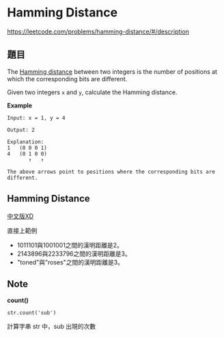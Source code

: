 # Hamming Distance

https://leetcode.com/problems/hamming-distance/#/description

## 題目

The [Hamming distance](https://www.wikiwand.com/en/Hamming_distance) between two integers is the number of positions at which the corresponding bits are different.

Given two integers `x` and `y`, calculate the Hamming distance.

**Example**

```
Input: x = 1, y = 4

Output: 2

Explanation:
1   (0 0 0 1)
4   (0 1 0 0)
       ↑   ↑

The above arrows point to positions where the corresponding bits are different.
```

## Hamming Distance

[中文版XD](https://www.wikiwand.com/zh-tw/%E6%B1%89%E6%98%8E%E8%B7%9D%E7%A6%BB)

直接上範例

* 1011101與1001001之間的漢明距離是2。
* 2143896與2233796之間的漢明距離是3。
* "toned"與"roses"之間的漢明距離是3。

## Note

**count()**

```
str.count('sub')
```

計算字串 str 中，sub 出現的次數